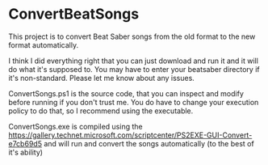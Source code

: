 # ConvertBeatSongs
This project is to convert Beat Saber songs from the old format to the new format automatically.

I think I did everything right that you can just download and run it and it will do what it's supposed to. You may have to enter your beatsaber directory if it's non-standard. Please let me know about any issues.

ConvertSongs.ps1 is the source code, that you can inspect and modify before running if you don't trust me. You do have to change your execution policy to do that, so I recommend using the executable.

ConvertSongs.exe is compiled using the https://gallery.technet.microsoft.com/scriptcenter/PS2EXE-GUI-Convert-e7cb69d5 and will run and convert the songs automatically (to the best of it's ability)
